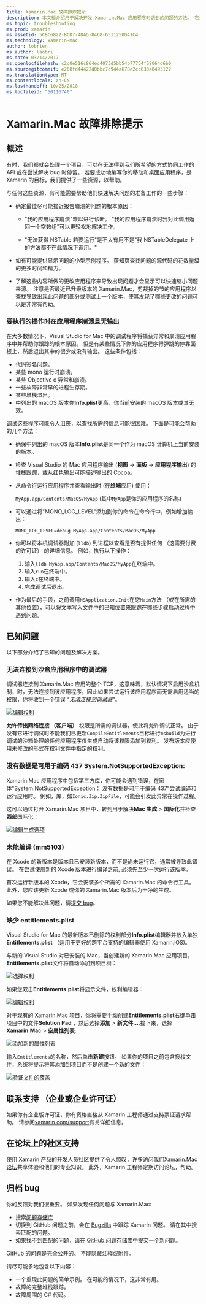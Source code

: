 ```yaml
---
title: Xamarin.Mac 故障排除提示
description: 本文档介绍用于解决开发 Xamarin.Mac 应用程序时遇到的问题的方法。 它还讨论了如何获取支持。
ms.topic: troubleshooting
ms.prod: xamarin
ms.assetid: 5CBC6822-BCD7-4DAD-8468-6511250D41C4
ms.technology: xamarin-mac
author: lobrien
ms.author: laobri
ms.date: 03/14/2017
ms.openlocfilehash: c2c0e516c864ec4073d5bb54b77754f58064d6b0
ms.sourcegitcommit: e268fd44422d0bbc7c944a678e2cc633a0493122
ms.translationtype: MT
ms.contentlocale: zh-CN
ms.lasthandoff: 10/25/2018
ms.locfileid: "50116740"
---
```

# <a name="xamarinmac-troubleshooting-tips"></a>Xamarin.Mac 故障排除提示

## <a name="overview"></a>概述

有时，我们都就会处理一个项目，可以在无法得到我们所希望的方式协同工作的 API 或在尝试解决 bug 时停留。 若要成功地编写你的移动和桌面应用程序，是 Xamarin 的目标，我们提供了一些资源，以帮助。

与任何这些资源，有可能需要帮助他们快速解决问题的准备工作的一些步骤：

- 确定最佳尽可能接近报告崩溃的问题的根本原因：
 
     - "我的应用程序崩溃"难以进行诊断。 "我的应用程序崩溃时我对此调用返回一个空数组"可以更轻松地解决工作。

     - "无法获得 NSTable 若要运行"是不太有用不是"我 NSTableDelegate 上的方法都不在此情况下调用。"

- 如有可能提供显示问题的小型示例程序。 获知页查找问题的源代码的花数量级的更多时间和精力。

- 了解这些内容所做的更改应用程序来导致出现问题才会显示可以快速缩小问题来源。 注意是否最近已升级版本的 Xamarin.Mac，剪裁掉的节的应用程序以查找导致出现此问题的部分或测试上一个版本，使其发现了哪些更改的问题可以是非常有帮助。


### <a name="what-to-do-when-your-app-crashes-with-no-output"></a>要执行的操作时在应用程序崩溃且无输出

在大多数情况下，Visual Studio for Mac 中的调试程序将捕获异常和崩溃应用程序中并帮助你跟踪的根本原因。 但是有某些情况下你的应用程序将弹跳的停靠面板上，然后退出其中的很少或没有输出。 这些条件包括：

- 代码签名问题。
- 某些 mono 运行时崩溃。
- 某些 Objective c 异常和崩溃。
- 一些故障非常早的进程生存期。
- 某些堆栈溢出。
- 中列出的 macOS 版本你**Info.plist**更高，你当前安装的 macOS 版本或其无效。

调试这些程序可能令人沮丧，以查找所需的信息可能很困难。 下面是可能会帮助的几个方法：

- 确保中列出的 macOS 版本**Info.plist**是同一个作为 macOS 计算机上当前安装的版本。
- 检查 Visual Studio 的 Mac 应用程序输出 (**视图** -> **面板** -> **应用程序输出**) 的堆栈跟踪，或从红色输出可能描述输出的 Cocoa。
- 从命令行运行应用程序并查看输出时 (在**终端**应用) 使用： 

     `MyApp.app/Contents/MacOS/MyApp` (其中`MyApp`是你的应用程序的名称)
- 可以通过将"MONO_LOG_LEVEL"添加到你的命令在命令行中，例如增加输出： 

     `MONO_LOG_LEVEL=debug MyApp.app/Contents/MacOS/MyApp`
- 你可以将本机调试器附加 (`lldb`) 到进程以查看是否有提供任何 （这需要付费的许可证） 的详细信息。 例如，执行以下操作：

    1. 输入`lldb MyApp.app/Contents/MacOS/MyApp`在终端中。
    2. 输入`run`在终端中。
    3. 输入`c`在终端中。
    4. 完成调试后退出。
- 作为最后的手段，之前调用`NSApplication.Init`在您`Main`方法 （或在所需的其他位置），可以将文本写入文件中的已知位置来跟踪在哪些步骤启动过程中遇到问题。

## <a name="known-issues"></a>已知问题

以下部分介绍了已知的问题及解决方案。

### <a name="unable-to-connect-to-the-debugger-in-sandboxed-apps"></a>无法连接到沙盒应用程序中的调试器

调试器连接到 Xamarin.Mac 应用的整个 TCP，这意味着，默认情况下启用沙盒机制，时，无法连接到该应用程序，因此如果尝试运行该应用程序而无需启用适当的权限，你将收到一个错误 *"无法连接到调试器"*。 

[![编辑权利](troubleshooting-images/debug01.png "编辑权利")](troubleshooting-images/debug01-large.png#lightbox)

**允许传出网络连接 （客户端）** 权限是所需的调试器，使此将允许调试正常。 由于没有它进行调试时不能我们已更新`CompileEntitlements`目标进行`msbuild`为进行调试的沙箱处理的任何应用程序仅生成自动将该权限添加到权利。 发布版本应使用未修改的形式在权利文件中指定的权利。

### <a name="systemnotsupportedexception-no-data-is-available-for-encoding-437"></a>没有数据是可用于编码 437 System.NotSupportedException:
 
Xamarin.Mac 应用程序中包括第三方库，你可能会遇到错误，在窗体"System.NotSupportedException： 没有数据是可用于编码 437"尝试编译和运行应用时。 例如，库，如`Ionic.Zip.ZipFile`，可能会引发此异常在操作过程。

这可以通过打开 Xamarin.Mac 项目中，转到用于解决**Mac 生成** > **国际化**并检查**西部**国际化：

[![编辑生成选项](troubleshooting-images/issue01.png "编辑生成选项")](troubleshooting-images/issue01-large.png#lightbox)

### <a name="failed-to-compile-mm5103"></a>未能编译 (mm5103)

在 Xcode 的新版本是版本且已安装新版本，而不是尚未运行它，通常被导致此错误。 在尝试使用新的 Xcode 版本进行编译之前, 必须先至少一次运行该版本。

首次运行新版本的 Xcode，它会安装多个所需的 Xamarin.Mac 的命令行工具。 此外，您应该更新 Xcode 或你的 Xamarin.Mac 版本后为干净的生成。

如果您不能解决此问题，请[提交 bug](#filing-a-bug)。

### <a name="missing-entitlementsplist"></a>缺少 entitlements.plist

Visual Studio for Mac 的最新版本已删除的权利部分**Info.plist**编辑器并放入单独**Entitlements.plist** （适用于更好的跨平台支持的编辑器使用 Xamarin.iOS)。

与新的 Visual Studio 对已安装的 Mac，当创建新的 Xamarin.Mac 应用项目， **Entitlements.plist**文件将自动添加到项目树：

![选择权利](troubleshooting-images/entitlements01.png "选择权利")

如果您双击**Entitlements.plist**将显示文件，权利编辑器：

[![编辑权利](troubleshooting-images/entitlements02.png "编辑权利")](troubleshooting-images/entitlements02-large.png#lightbox)

对于现有的 Xamarin.Mac 项目，你将需要手动创建**Entitlements.plist**右键单击项目中的文件**Solution Pad** ，然后选择**添加**  > **新文件...**.接下来，选择**Xamarin.Mac** > **空属性列表**:

![添加新的属性列表](troubleshooting-images/entitlements03.png "添加新的属性列表")

输入`Entitlements`的名称，然后单击**新建**按钮。 如果你的项目之前包含授权文件，系统将提示将其添加到项目而不是创建一个新的文件：

[![验证文件的覆盖](troubleshooting-images/entitlements04.png "验证的文件覆盖")](troubleshooting-images/entitlements04-large.png#lightbox)

## <a name="contacting-support-business-or-enterprise-licenses"></a>联系支持 （企业或企业许可证）

如果你有企业版许可证，你有资格直接从 Xamarin 工程师通过支持票证请求帮助。 请参阅[xamarin.com/support](http://xamarin.com/support)有关详细信息。

## <a name="community-support-on-the-forums"></a>在论坛上的社区支持

使用 Xamarin 产品的开发人员社区提供了令人惊叹，许多访问我们[Xamarin.Mac 论坛](http://forums.xamarin.com/categories/mac)共享体验和他们的专业知识。 此外，Xamarin 工程师定期访问论坛，帮助。

<a name="filing-a-bug"/>

## <a name="filing-a-bug"></a>归档 bug

你的反馈对我们很重要。 如果发现任何问题与 Xamarin.Mac:

- 搜索[问题存储库](https://github.com/xamarin/xamarin-macios/issues) 
- 切换到 GitHub 问题之前，会在 [Bugzilla](https://bugzilla.xamarin.com/describecomponents.cgi) 中跟踪 Xamarin 问题。 请在其中搜索匹配的问题。
- 如果找不到匹配的问题，请在 [GitHub 问题存储库](https://github.com/xamarin/xamarin-macios/issues/new)中提交一个新问题。

GitHub 的问题是完全公开的。 不能隐藏注释或附件。 

请尽可能多地包含以下内容：                                                                                                                                          

- 一个重现此问题的简单示例。 在可能的情况下，这非常有用。 
- 故障的完整堆栈跟踪。
- 故障周围的 C# 代码。 
